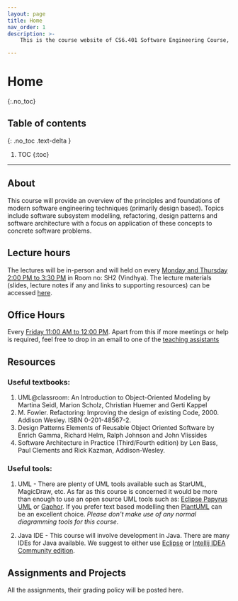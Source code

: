 ```yaml
---
layout: page
title: Home
nav_order: 1
description: >-
    This is the course website of CS6.401 Software Engineering Course, an elective course offered by Software Engineering Research Center, IIIT Hyderabad, India.

---
```


# Home
{:.no_toc}

## Table of contents
{: .no_toc .text-delta }

1. TOC
{:toc}

---

## About

This course will provide an overview of the principles and foundations of modern software engineering techniques (primarily design based). Topics include software subsystem modelling, refactoring, design patterns and software architecture with a focus on application of these concepts to concrete software problems.


## Lecture hours

The lectures will be in-person and will held on every [Monday and Thursday 2:00 PM to 3:30 PM](schedule.md) in Room no: SH2 (Vindhya). The lecture materials (slides, lecture notes if any and links to supporting resources) can be accessed [here](lectures.md).

## Office Hours

Every [Friday 11:00 AM to 12:00 PM](schedule.md). Apart from this if more meetings or help is required, feel free to drop in an email to one of the [teaching assistants](https://karthikv1392.github.io/cs6401_se/staff/)

## Resources

### Useful textbooks:

  1. UML@classroom: An Introduction to Object-Oriented Modeling by Martina Seidl, Marion Scholz, Christian Huemer and Gerti Kappel
  2. M. Fowler. Refactoring: Improving the design of existing Code, 2000. Addison Wesley. ISBN 0-201-48567-2.
  3. Design Patterns Elements of Reusable Object Oriented Software by Enrich Gamma, Richard Helm, Ralph Johnson and John Vlissides
  4.  Software Architecture in Practice (Third/Fourth edition) by Len Bass, Paul Clements and Rick Kazman, Addison-Wesley.

### Useful tools:

  1. UML - There are plenty of UML tools available such as StarUML, MagicDraw, etc. As far as this course is concerned it would be more than enough to use an open source UML tools such as: [Eclipse Papyrus UML](https://www.eclipse.org/papyrus/) or [Gaphor](https://gaphor.org/). If you prefer text based modelling then [PlantUML](https://plantuml.com/) can be an excellent choice. *Please don't make use of any normal diagramming tools for this course*.

  2. Java IDE - This course will involve development in Java. There are many IDEs for Java available. We suggest to either use [Eclipse](https://www.eclipse.org/) or [Intellij IDEA Community edition](https://www.jetbrains.com/idea/download).



## Assignments and Projects

All the assignments, their grading policy will be posted here.
